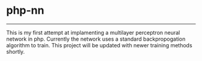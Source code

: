 # php-nn
------------------------------------------
This is my first attempt at implamenting a multilayer perceptron neural network in php. Currently the network uses a standard backpropogation algorithm to train. This project will be updated with newer training methods shortly.
